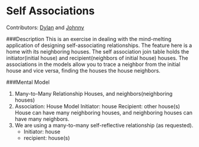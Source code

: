 Self Associations
============================

Contributors: [Dylan](www.github.com/lynchd2) and [Johnny](www.github.com/jsteenb2)

###Description
This is an exercise in dealing with the mind-melting application of designing self-associating relationships.  The feature here is a home with its neighboring houses. The self association join table holds the initiator(initial house) and recipient(neighbors of initial house) houses. The associations in the models allow you to trace a neighbor from the initial house and vice versa, finding the houses the house neighbors.

###Mental Model

1. Many-to-Many Relationship
	Houses, and neighbors(neighboring houses)
2. Association: House Model
			Initiator: house
			Recipient: other house(s)
   House can have many neighboring houses, and neighboring houses can have many neighbors.
3. We are using a many-to-many self-reflective relationship (as requested).
	* Initiator: house
	* recipient: house(s)
	
